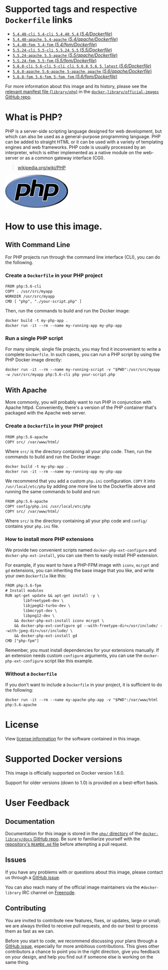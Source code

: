 # Supported tags and respective `Dockerfile` links

-	[`5.4.40-cli`, `5.4-cli`, `5.4.40`, `5.4` (*5.4/Dockerfile*)](https://github.com/docker-library/php/blob/f6aa601699145091daaa32cc7728fc28fc842c69/5.4/Dockerfile)
-	[`5.4.40-apache`, `5.4-apache` (*5.4/apache/Dockerfile*)](https://github.com/docker-library/php/blob/f6aa601699145091daaa32cc7728fc28fc842c69/5.4/apache/Dockerfile)
-	[`5.4.40-fpm`, `5.4-fpm` (*5.4/fpm/Dockerfile*)](https://github.com/docker-library/php/blob/f6aa601699145091daaa32cc7728fc28fc842c69/5.4/fpm/Dockerfile)
-	[`5.5.24-cli`, `5.5-cli`, `5.5.24`, `5.5` (*5.5/Dockerfile*)](https://github.com/docker-library/php/blob/f6aa601699145091daaa32cc7728fc28fc842c69/5.5/Dockerfile)
-	[`5.5.24-apache`, `5.5-apache` (*5.5/apache/Dockerfile*)](https://github.com/docker-library/php/blob/f6aa601699145091daaa32cc7728fc28fc842c69/5.5/apache/Dockerfile)
-	[`5.5.24-fpm`, `5.5-fpm` (*5.5/fpm/Dockerfile*)](https://github.com/docker-library/php/blob/f6aa601699145091daaa32cc7728fc28fc842c69/5.5/fpm/Dockerfile)
-	[`5.6.8-cli`, `5.6-cli`, `5-cli`, `cli`, `5.6.8`, `5.6`, `5`, `latest` (*5.6/Dockerfile*)](https://github.com/docker-library/php/blob/f6aa601699145091daaa32cc7728fc28fc842c69/5.6/Dockerfile)
-	[`5.6.8-apache`, `5.6-apache`, `5-apache`, `apache` (*5.6/apache/Dockerfile*)](https://github.com/docker-library/php/blob/f6aa601699145091daaa32cc7728fc28fc842c69/5.6/apache/Dockerfile)
-	[`5.6.8-fpm`, `5.6-fpm`, `5-fpm`, `fpm` (*5.6/fpm/Dockerfile*)](https://github.com/docker-library/php/blob/f6aa601699145091daaa32cc7728fc28fc842c69/5.6/fpm/Dockerfile)

For more information about this image and its history, please see the [relevant manifest file (`library/php`)](https://github.com/docker-library/official-images/blob/master/library/php) in the [`docker-library/official-images` GitHub repo](https://github.com/docker-library/official-images).

# What is PHP?

PHP is a server-side scripting language designed for web development, but which can also be used as a general-purpose programming language. PHP can be added to straight HTML or it can be used with a variety of templating engines and web frameworks. PHP code is usually processed by an interpreter, which is either implemented as a native module on the web-server or as a common gateway interface (CGI).

> [wikipedia.org/wiki/PHP](http://en.wikipedia.org/wiki/PHP)

![logo](https://raw.githubusercontent.com/docker-library/docs/master/php/logo.png)

# How to use this image.

## With Command Line

For PHP projects run through the command line interface (CLI), you can do the following.

### Create a `Dockerfile` in your PHP project

	FROM php:5.6-cli
	COPY . /usr/src/myapp
	WORKDIR /usr/src/myapp
	CMD [ "php", "./your-script.php" ]

Then, run the commands to build and run the Docker image:

	docker build -t my-php-app .
	docker run -it --rm --name my-running-app my-php-app

### Run a single PHP script

For many simple, single file projects, you may find it inconvenient to write a complete `Dockerfile`. In such cases, you can run a PHP script by using the PHP Docker image directly:

	docker run -it --rm --name my-running-script -v "$PWD":/usr/src/myapp -w /usr/src/myapp php:5.6-cli php your-script.php

## With Apache

More commonly, you will probably want to run PHP in conjunction with Apache httpd. Conveniently, there's a version of the PHP container that's packaged with the Apache web server.

### Create a `Dockerfile` in your PHP project

	FROM php:5.6-apache
	COPY src/ /var/www/html/

Where `src/` is the directory containing all your php code. Then, run the commands to build and run the Docker image:

	docker build -t my-php-app .
	docker run -it --rm --name my-running-app my-php-app

We recommend that you add a custom `php.ini` configuration. `COPY` it into `/usr/local/etc/php` by adding one more line to the Dockerfile above and running the same commands to build and run:

	FROM php:5.6-apache
	COPY config/php.ini /usr/local/etc/php
	COPY src/ /var/www/html/

Where `src/` is the directory containing all your php code and `config/` contains your `php.ini` file.

### How to install more PHP extensions

We provide two convenient scripts named `docker-php-ext-configure` and `docker-php-ext-install`, you can use them to easily install PHP extension.

For example, if you want to have a PHP-FPM image with `iconv`, `mcrypt` and `gd` extensions, you can inheriting the base image that you like, and write your own `Dockerfile` like this:

	FROM php:5.6-fpm
	# Install modules
	RUN apt-get update && apt-get install -y \
	        libfreetype6-dev \
	        libjpeg62-turbo-dev \
	        libmcrypt-dev \
	        libpng12-dev \
	    && docker-php-ext-install iconv mcrypt \
	    && docker-php-ext-configure gd --with-freetype-dir=/usr/include/ --with-jpeg-dir=/usr/include/ \
	    && docker-php-ext-install gd
	CMD ["php-fpm"]

Remember, you must install dependencies for your extensions manually. If an extension needs custom `configure` arguments, you can use the `docker-php-ext-configure` script like this example.

### Without a `Dockerfile`

If you don't want to include a `Dockerfile` in your project, it is sufficient to do the following:

	docker run -it --rm --name my-apache-php-app -v "$PWD":/var/www/html php:5.6-apache

# License

View [license information](http://php.net/license/) for the software contained in this image.

# Supported Docker versions

This image is officially supported on Docker version 1.6.0.

Support for older versions (down to 1.0) is provided on a best-effort basis.

# User Feedback

## Documentation

Documentation for this image is stored in the [`php/` directory](https://github.com/docker-library/docs/tree/master/php) of the [`docker-library/docs` GitHub repo](https://github.com/docker-library/docs). Be sure to familiarize yourself with the [repository's `REAMDE.md` file](https://github.com/docker-library/docs/blob/master/README.md) before attempting a pull request.

## Issues

If you have any problems with or questions about this image, please contact us through a [GitHub issue](https://github.com/docker-library/php/issues).

You can also reach many of the official image maintainers via the `#docker-library` IRC channel on [Freenode](https://freenode.net).

## Contributing

You are invited to contribute new features, fixes, or updates, large or small; we are always thrilled to receive pull requests, and do our best to process them as fast as we can.

Before you start to code, we recommend discussing your plans through a [GitHub issue](https://github.com/docker-library/php/issues), especially for more ambitious contributions. This gives other contributors a chance to point you in the right direction, give you feedback on your design, and help you find out if someone else is working on the same thing.
